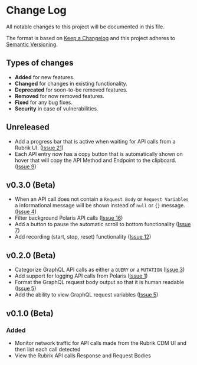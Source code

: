 # Change Log

All notable changes to this project will be documented in this file.

The format is based on [Keep a Changelog](http://keepachangelog.com/)
and this project adheres to [Semantic Versioning](http://semver.org/).

## Types of changes

- **Added** for new features.
- **Changed** for changes in existing functionality.
- **Deprecated** for soon-to-be removed features.
- **Removed** for now removed features.
- **Fixed** for any bug fixes.
- **Security** in case of vulnerabilities.

## Unreleased

- Add a progress bar that is active when waiting for API calls from a Rubrik UI. ([Issue 21](https://github.com/rubrikinc/api-capture-chrome-extension/issues/21))
- Each API entry now has a copy button that is automatically shown on hover that will copy the API Method and Endpoint to the clipboard. ([Issue 9](https://github.com/rubrikinc/api-capture-chrome-extension/issues/9))

## v0.3.0 (Beta)

- When an API call does not contain a `Request Body` or `Request Variables` a informational message will be shown instead of `null` or `{}` message. ([Issue 4](https://github.com/rubrikinc/api-capture-chrome-extension/issues/4))
- Filter background Polaris API calls ([Issue 16](https://github.com/rubrikinc/api-capture-chrome-extension/issues/16))
- Add a button to pause the automatic scroll to bottom functionality ([Issue 7](https://github.com/rubrikinc/api-capture-chrome-extension/issues/7))
- Add recording (start, stop, reset) functionality ([Issue 12](https://github.com/rubrikinc/api-capture-chrome-extension/issues/12))

## v0.2.0 (Beta)

- Categorize GraphQL API calls as either a `QUERY` or a `MUTATION` ([Issue 3](https://github.com/rubrikinc/api-capture-chrome-extension/issues/3))
- Add support for logging API calls from Polaris ([Issue 1](https://github.com/rubrikinc/api-capture-chrome-extension/issues/1))
- Format the GraphQL request body output so that it is human readable ([Issue 5](https://github.com/rubrikinc/api-capture-chrome-extension/issues/5))
- Add the ability to view GraphQL request variables ([Issue 5](https://github.com/rubrikinc/api-capture-chrome-extension/issues/5))

## v0.1.0 (Beta)

### Added

- Monitor network traffic for API calls made from the Rubrik CDM UI and then list each call detected
- View the Rubrik API calls Response and Request Bodies
